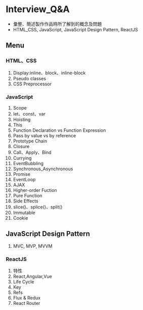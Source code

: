 # Interview_Q&A
- 彙整、簡述製作作品時所了解到的概念及問題
- HTML_CSS, JavaScript, JavaScript Design Pattern, ReactJS 
## Menu 

### HTML、CSS
1. Display:inline、block、inline-block
2. Pseudo classes
3. CSS Preprocessor

### JavaScript
1. Scope
2. let、const、var
3. Hoisting  
4. This  
5. Function Declaration vs Function Expression  
6. Pass by value vs by reference  
7. Prototype Chain  
8. Closure  
9. Call、Apply、Bind  
10. Currying   
11. EventBubbling  
12. Synchronous_Asynchronous  
13. Promise  
14. EventLoop  
15. AJAX  
16. Higher-order Fuction
17. Pure Function
18. Side Effects
19. slice()、splice()、split() 
20. Immutable
21. Cookie

## JavaScript Design Pattern
1. MVC, MVP, MVVM

### ReactJS
1. 特性
2. React,Angular,Vue
3. Life Cycle 
4. Key
5. Refs
6. Flux & Redux
7. React Router